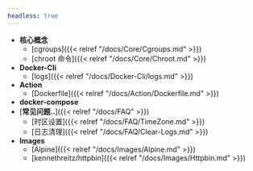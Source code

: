 ```yaml
---
headless: true
---
```


- **核心概念**
  - [cgroups]({{< relref "/docs/Core/Cgroups.md" >}})
  - [chroot 命令]({{< relref "/docs/Core/Chroot.md" >}})
- **Docker-Cli**
  - [logs]({{< relref "/docs/Docker-Cli/logs.md" >}})
- **Action**
  - [Dockerfile]({{< relref "/docs/Action/Dockerfile.md" >}})
- **docker-compose**
- [**常见问题..**]({{< relref "/docs/FAQ" >}})
  - [时区设置]({{< relref "/docs/FAQ/TimeZone.md" >}})
  - [日志清理]({{< relref "/docs/FAQ/Clear-Logs.md" >}})
- **Images**
  - [Alpine]({{< relref "/docs/Images/Alpine.md" >}})
  - [kennethreitz/httpbin]({{< relref "/docs/Images/Httpbin.md" >}})

